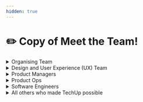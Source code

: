 ```yaml
---
hidden: true
---
```


# ✏️ Copy of Meet the Team!

<details>

<summary>Organising Team</summary>

**Main Facilitator**: Patrick Pang ([patrick\_pang@tech.gov.sg](mailto:patrick_pang@tech.gov.sg))

**Programme Coordinator**: Jeanette Tan ([jeanette\_tan@tech.gov.sg](mailto:jeanette_tan@tech.gov.sg))

**Curriculum:** Chee Leong Loh ([loh\_chee\_leong@tech.gov.sg](mailto:loh_chee_leong@tech.gov.sg), Viola Balakrishnan ([viola\_balakrishnan@tech.gov.sg](mailto:viola_balakrishnan@tech.gov.sg)), Sahas Sankaran ([sahas\_sankaran@tech.gov.sg](mailto:sahas_sankaran@tech.gov.sg))

**Learner Experience:** Jeanette Tan ([jeanette\_tan@tech.gov.sg](mailto:jeanette_tan@tech.gov.sg)) , Tong Yanting (  [tong\_yanting@tech.gov.sg](mailto:tong_yanting@tech.gov.sg)),  Michelle Teo ([michelle\_teo@tech.gov.sg](mailto:michelle_teo@tech.gov.sg))

**Operations:** Eugene Goh ([eugene\_goh@tech.gov.sg](mailto:eugene_goh@tech.gov.sg)) , Deric Yeak                                                 ([deric\_yeak\_from.nus@tech.gov.sg](mailto:deric_yeak_from.nus@tech.gov.sg)), Jameela Kassim ([jameela\_kassim@tech.gov.sg](mailto:jameela_kassim@tech.gov.sg)), Troy Toon ([troy\_toon\_from.forte@tech.gov.sg](mailto:troy_toon_from.forte@tech.gov.sg))&#x20;

</details>

<details>

<summary>Design and User Experience (UX) Team</summary>

* Mike Chen, Design Manager at OGP
* Darren Ng, Lead UX Researcher at OGP
* Fiona Pay, UX Researcher at OGP
* Rachael Koh, UX Writer at OGP
* Desmond Lui, Designer at OGP
* Alicia Chong, Designer at OGP
* Toby Gail, Designer at OGP
* Natalie Mae, Designer at OGP
* Stacey Tan, Designer at OGP
* Samantha Soh, Designer at OGP

</details>

<details>

<summary>Product Managers</summary>

* Lennard Lim
* Jan Donyada
* Biran Lee
* Hena Shah
* Jessendra Loke
* Kenneth Sng

</details>

<details>

<summary>Product Ops</summary>

* Samuel Koh, Head of Product Ops at OGP
* Clement Chia, Senior Product Ops Specialist
* Jackson Yap, Product Ops Specialist
* Shazli Shahril, Product Ops Specialist

</details>

<details>

<summary>Software Engineers</summary>

* Jasmine Lee, Software Engineer at GovTech
* Edwin Lim Zi Shen, Software Engineer at GovTech
* Jason Kam, Software Engineer at GovTech
* Rai Choo, Software Engineer at GovTech
* Nivian Lee, Software Engineer at GovTech
* Owyong Jinxuan, Software Engineer at GovTech
* Alwyn Tan, Senior Software Engineer at OGP
* Arshad Samad, Senior Software Engineer at OGP
* Oliver Chan, Senior Software Engineer
* Justyn Oh, Software Engineer at OGP
* Eugene Lim, Senior Software Engineer at OGP
* Cheri Ong, Software Engineer at OGP
* Qin Guan, Software Engineer at OGP

</details>

<details>

<summary>All others who made TechUp possible</summary>

* Open Government Products
* Infocomm Media Development Authority (IMDA)
* GovTech
* Ministry of Communications & Information (MCI)

</details>
